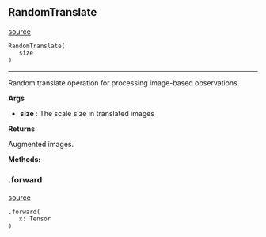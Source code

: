 #


## RandomTranslate
[source](https://github.com/RLE-Foundation/Hsuanwu/blob/main/hsuanwu/xplore/augmentation/random_translate.py/#L7)
```python 
RandomTranslate(
   size
)
```


---
Random translate operation for processing image-based observations.

**Args**

* **size**  : The scale size in translated images


**Returns**

Augmented images.


**Methods:**


### .forward
[source](https://github.com/RLE-Foundation/Hsuanwu/blob/main/hsuanwu/xplore/augmentation/random_translate.py/#L20)
```python
.forward(
   x: Tensor
)
```

